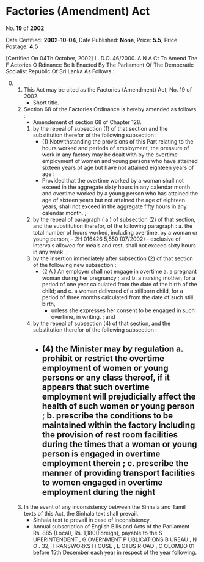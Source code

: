 # Factories  (Amendment) Act

No. **19** of **2002**

Date Certified: **2002-10-04**, Date Published: **None**, Price: **5.5**, Price Postage: **4.5**

[Certified On 04Th October, 2002]
L. D.O. 46/2000.
A N  A Ct   To   Amend   The  F Actories  O Rdinance
Be It Enacted By The Parliament Of The Democratic Socialist Republic Of Sri Lanka As Follows :

0. 
    1. This Act may be cited as the Factories (Amendment) Act, No. 19 of 2002.
        - Short title.
    2. Section 68 of the Factories Ordinance is hereby amended as follows :
        - Amendement of section 68 of Chapter 128.
        1. by the repeal of subsection (1) of that section and the substitution therefor of the following subsection :
            - (1) Notwithstanding the provisions of this Part relating to the hours worked and periods of employment, the pressure of work in any factory may be dealt with by the overtime employment of women and young persons who have attained sixteen years of age but have not attained eighteen years of age :
            - Provided that the overtime worked by a woman shall not exceed in the aggregate sixty hours in any calendar month and overtime worked by a young person who has attained the age of sixteen years but not attained the age of eighteen years, shall not exceed in the aggregate fifty hours in any calendar month.  ;
        2. by the repeal of paragraph ( a ) of subsection (2) of that section, and the substitution therefor, of the following paragraph :
            a. the total number of hours worked, including overtime, by a woman or young person,
                - 2H 016426 5,550  (07/2002)
                - exclusive of intervals allowed for meals and rest, shall not exceed sixty hours in any week.  ;
        3. by the insertion immediately after subsection (2) of that section of the following new subsection :
            - (2 A ) An employer shall not engage in overtime
            a. a pregnant woman during her pregnancy ; and
            b. a nursing mother, for a period  of one year calculated from the date of the birth of the child; and
            c. a woman delivered of a stillborn child, for a period of three months calculated from the date of such still birth,
                - unless she expresses her consent to be engaged in such overtime, in writing. ; and
        4. by the repeal of subsection (4) of that section, and the substitution therefor of the following subsection :
            - (4) the Minister may by regulation 
            a. prohibit or restrict the overtime employment of women or young persons or any class thereof, if it appears that such overtime employment will prejudicially affect the health of such women or young person ;
            b. prescribe the conditions to be maintained within the factory including the provision of rest room facilities during the times that a woman or young person is engaged in overtime employment therein ;
            c. prescribe the manner of providing transport facilities to women engaged in overtime employment during the night
                - 
    3. In the event of any inconsistency between the Sinhala and Tamil texts of this Act, the Sinhala text shall prevail.
        - Sinhala text to prevail in case of inconsistency.
        - Annual subscription of English Bills and Acts of the Parliament Rs. 885 (Local), Rs. 1,180(Foreign), payable to the S UPERINTENDENT , G OVERNMENT  P UBLICATIONS  B UREAU , N O . 32, T RANSWORKS  H OUSE , L OTUS  R OAD , C OLOMBO  01 before 15th December each year in respect of the year following.
